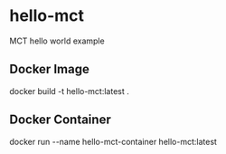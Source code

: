 # hello-mct

MCT hello world example

## Docker Image

docker build -t hello-mct:latest .

## Docker Container

docker run --name hello-mct-container hello-mct:latest

